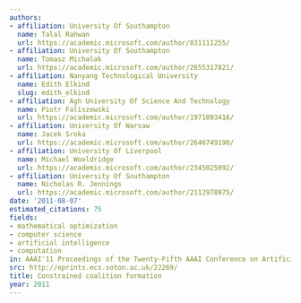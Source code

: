```yaml
---
authors:
- affiliation: University Of Southampton
  name: Talal Rahwan
  url: https://academic.microsoft.com/author/831111255/
- affiliation: University Of Southampton
  name: Tomasz Michalak
  url: https://academic.microsoft.com/author/2655317821/
- affiliation: Nanyang Technological University
  name: Edith Elkind
  slug: edith_elkind
- affiliation: Agh University Of Science And Technology
  name: Piotr Faliszewski
  url: https://academic.microsoft.com/author/1971093416/
- affiliation: University Of Warsaw
  name: Jacek Sroka
  url: https://academic.microsoft.com/author/2646749190/
- affiliation: University Of Liverpool
  name: Michael Wooldridge
  url: https://academic.microsoft.com/author/2345025092/
- affiliation: University Of Southampton
  name: Nicholas R. Jennings
  url: https://academic.microsoft.com/author/2112978975/
date: '2011-08-07'
estimated_citations: 75
fields:
- mathematical optimization
- computer science
- artificial intelligence
- computation
in: AAAI'11 Proceedings of the Twenty-Fifth AAAI Conference on Artificial Intelligence
src: http://eprints.ecs.soton.ac.uk/22269/
title: Constrained coalition formation
year: 2011
---
```

